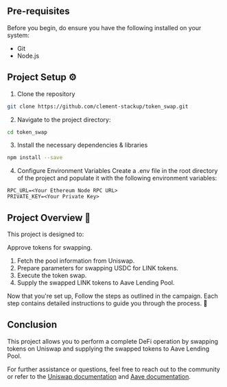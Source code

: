 ## Pre-requisites

Before you begin, do ensure you have the following installed on your system:

- Git
- Node.js

## Project Setup ⚙️

1. Clone the repository

```bash
git clone https://github.com/clement-stackup/token_swap.git
```

2. Navigate to the project directory:

```bash
cd token_swap
```

3. Install the necessary dependencies & libraries

```bash
npm install --save
```

4. Configure Environment Variables
   Create a .env file in the root directory of the project and populate it with the following environment variables:

```
RPC_URL=<Your Ethereum Node RPC URL>
PRIVATE_KEY=<Your Private Key>
```

## Project Overview 📝

This project is designed to:

Approve tokens for swapping.

1. Fetch the pool information from Uniswap.
2. Prepare parameters for swapping USDC for LINK tokens.
3. Execute the token swap.
4. Supply the swapped LINK tokens to Aave Lending Pool.

Now that you're set up, Follow the steps as outlined in the campaign. Each step contains detailed instructions to guide you through the process. 📜

## Conclusion

This project allows you to perform a complete DeFi operation by swapping tokens on Uniswap and supplying the swapped tokens to Aave Lending Pool.

For further assistance or questions, feel free to reach out to the community or refer to the [Uniswap documentation](https://docs.uniswap.org/) and [Aave documentation](https://docs.aave.com/developers).

